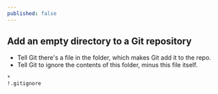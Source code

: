```yaml
---
published: false
---
```

## Add an empty directory to a Git repository

- Tell Git there's a file in the folder, which makes Git add it to the repo.
- Tell Git to ignore the contents of this folder, minus this file itself.

```
*
!.gitignore
```